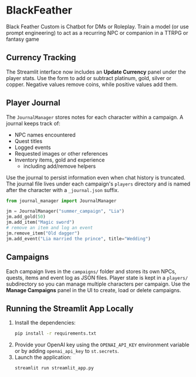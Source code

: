 # BlackFeather
Black Feather Custom is Chatbot for DMs or Roleplay. Train a model (or use prompt engineering) to act as a recurring NPC or companion in a TTRPG or fantasy game

## Currency Tracking

The Streamlit interface now includes an **Update Currency** panel under the
player stats. Use the form to add or subtract platinum, gold, silver or copper.
Negative values remove coins, while positive values add them.

## Player Journal

The `JournalManager` stores notes for each character within a campaign. A journal keeps track of:

- NPC names encountered
- Quest titles
- Logged events
- Requested images or other references
- Inventory items, gold and experience
  - including add/remove helpers

Use the journal to persist information even when chat history is truncated. The
journal file lives under each campaign's `players` directory and is named after
the character with a `_journal.json` suffix.

```python
from journal_manager import JournalManager

jm = JournalManager("summer_campaign", "Lia")
jm.add_gold(50)
jm.add_item("Magic sword")
# remove an item and log an event
jm.remove_item("Old dagger")
jm.add_event("Lia married the prince", title="Wedding")
```

## Campaigns

Each campaign lives in the `campaigns/` folder and stores its own NPCs, quests, items and event log as JSON files. Player state is kept in a `players/` subdirectory so you can manage multiple characters per campaign. Use the **Manage Campaigns** panel in the UI to create, load or delete campaigns.

## Running the Streamlit App Locally

1. Install the dependencies:
   ```bash
   pip install -r requirements.txt
   ```
2. Provide your OpenAI key using the `OPENAI_API_KEY` environment variable or by adding `openai_api_key` to `st.secrets`.
3. Launch the application:
   ```bash
   streamlit run streamlit_app.py
   ```
